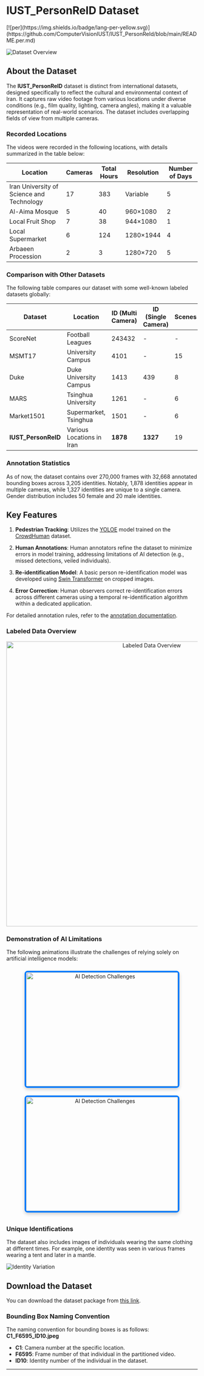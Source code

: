 # IUST_PersonReID Dataset  
<p align="left">  
  [![per](https://img.shields.io/badge/lang-per-yellow.svg)](https://github.com/ComputerVisionIUST/IUST_PersonReId/blob/main/README.per.md)  
</p>

![Dataset Overview](https://github.com/IRIUST/Iranians_Reid_dataset/assets/141324225/782122d5-235a-4314-9d81-7eceec56c960)

## About the Dataset

The **IUST_PersonReID** dataset is distinct from international datasets, designed specifically to reflect the cultural and environmental context of Iran. It captures raw video footage from various locations under diverse conditions (e.g., film quality, lighting, camera angles), making it a valuable representation of real-world scenarios. The dataset includes overlapping fields of view from multiple cameras.

### Recorded Locations
The videos were recorded in the following locations, with details summarized in the table below:

| Location                                      | Cameras | Total Hours | Resolution   | Number of Days |
|-----------------------------------------------|---------|-------------|--------------|----------------|
| Iran University of Science and Technology     | 17      | 383         | Variable     | 5              |
| Al-Aima Mosque                               | 5       | 40          | 960×1080     | 2              |
| Local Fruit Shop                              | 7       | 38          | 944×1080     | 1              |
| Local Supermarket                             | 6       | 124         | 1280×1944    | 4              |
| Arbaeen Procession                            | 2       | 3           | 1280×720     | 5              |

### Comparison with Other Datasets
The following table compares our dataset with some well-known labeled datasets globally:

| Dataset    | Location                | ID (Multi Camera) | ID (Single Camera) | Scenes | Images   |
|------------|-------------------------|--------------------|---------------------|--------|----------|
| ScoreNet   | Football Leagues        | 243432             | -                   | -      | 340993   |
| MSMT17     | University Campus       | 4101               | -                   | 15     | 126441   |
| Duke       | Duke University Campus   | 1413               | 439                 | 8      | 466261   |
| MARS       | Tsinghua University     | 1261               | -                   | 6      | 1191003  |
| Market1501 | Supermarket, Tsinghua   | 1501               | -                   | 6      | 32217    |
| **IUST_PersonReID**   | Various Locations in Iran| **1878**           | **1327**            | 19     | -        |

### Annotation Statistics
As of now, the dataset contains over 270,000 frames with 32,668 annotated bounding boxes across 3,205 identities. Notably, 1,878 identities appear in multiple cameras, while 1,327 identities are unique to a single camera. Gender distribution includes 50 female and 20 male identities.

## Key Features

1. **Pedestrian Tracking**: Utilizes the [YOLOE](https://github.com/PaddlePaddle/PaddleDetection/blob/release/2.7/deploy/pipeline/docs/tutorials/pphuman_mot_en.md) model trained on the [CrowdHuman](https://www.crowdhuman.org/) dataset.
  
2. **Human Annotations**: Human annotators refine the dataset to minimize errors in model training, addressing limitations of AI detection (e.g., missed detections, veiled individuals).

3. **Re-identification Model**: A basic person re-identification model was developed using [Swin Transformer](https://github.com/layumi/Person_reID_baseline_pytorch) on cropped images.

4. **Error Correction**: Human observers correct re-identification errors across different cameras using a temporal re-identification algorithm within a dedicated application.

For detailed annotation rules, refer to the [annotation documentation](https://docs.google.com/document/d/1Upnm1nJ9e8Jn3odAjlbICwgNXtRzPghF7wl5_eQRcdo/edit?usp=sharing).

### Labeled Data Overview
<p align="center">
  <img src="https://github.com/user-attachments/assets/67226f29-5ab6-4e36-ac66-b910b48faad1" width="750" alt="Labeled Data Overview" />
</p>

### Demonstration of AI Limitations
The following animations illustrate the challenges of relying solely on artificial intelligence models:



<div align="center">
  <img src="https://github.com/user-attachments/assets/ae6eadc9-dbe5-46c7-bf1a-0733830069d3" alt="AI Detection Challenges" width="400" height="300" style="margin: 10px; border: 4px solid #007BFF; border-radius: 8px; box-shadow: 0 4px 10px rgba(0, 0, 0, 0.2);" />
  <img src="https://github.com/user-attachments/assets/11399f88-e4a1-4f0b-80ea-75225e1ac246" alt="AI Detection Challenges" width="400" height="300" style="margin: 10px; border: 4px solid #007BFF; border-radius: 8px; box-shadow: 0 4px 10px rgba(0, 0, 0, 0.2);" />
</div>

### Unique Identifications
The dataset also includes images of individuals wearing the same clothing at different times. For example, one identity was seen in various frames wearing a tent and later in a mantle.

![Identity Variation](https://github.com/user-attachments/assets/03590215-9ce6-42d7-8e50-36a6baea79d5)

## Download the Dataset
You can download the dataset package from [this link](https://zaya.io/cnzrl).

### Bounding Box Naming Convention
The naming convention for bounding boxes is as follows: **C1_F6595_ID10.jpeg**

- **C1**: Camera number at the specific location.
- **F6595**: Frame number of that individual in the partitioned video.
- **ID10**: Identity number of the individual in the dataset.

---
